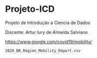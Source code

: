 # Projeto-ICD
Projeto de Introdução a Ciencia de Dados

Discente: Artur Iury de Almeida Salviano

https://www.google.com/covid19/mobility/

    2020_BR_Region_Mobility_Report.csv
